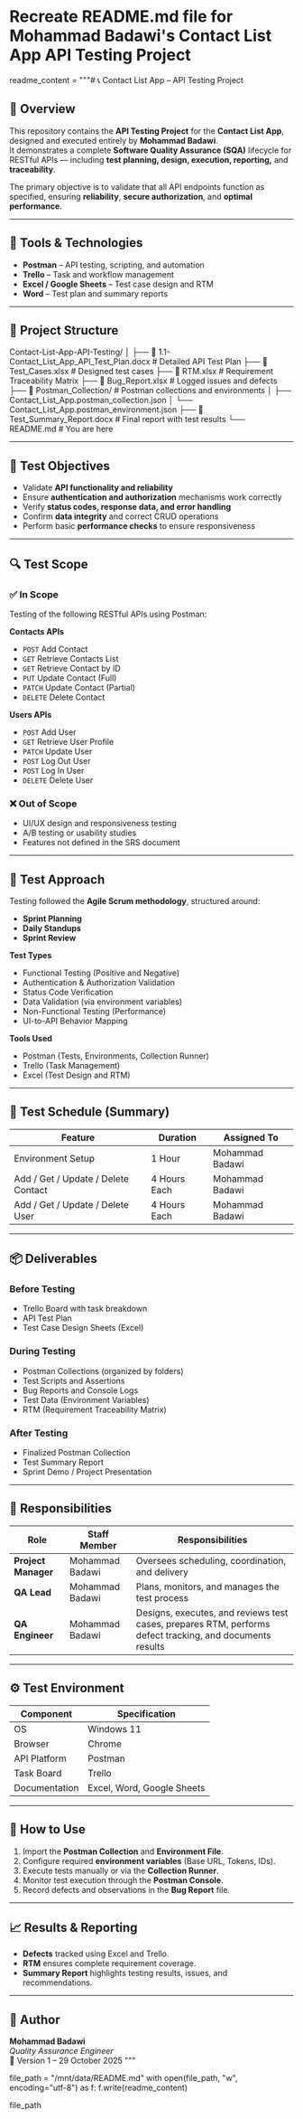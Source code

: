 # Recreate README.md file for Mohammad Badawi's Contact List App API Testing Project

readme_content = """# 📞 Contact List App – API Testing Project

## 🧪 Overview
This repository contains the **API Testing Project** for the **Contact List App**, designed and executed entirely by **Mohammad Badawi**.  
It demonstrates a complete **Software Quality Assurance (SQA)** lifecycle for RESTful APIs — including **test planning, design, execution, reporting,** and **traceability**.  

The primary objective is to validate that all API endpoints function as specified, ensuring **reliability**, **secure authorization**, and **optimal performance**.

---

## 🧰 Tools & Technologies
- **Postman** – API testing, scripting, and automation  
- **Trello** – Task and workflow management  
- **Excel / Google Sheets** – Test case design and RTM  
- **Word** – Test plan and summary reports  

---

## 📂 Project Structure
Contact-List-App-API-Testing/
│
├── 📄 1.1-Contact_List_App_API_Test_Plan.docx # Detailed API Test Plan
├── 📄 Test_Cases.xlsx # Designed test cases
├── 📄 RTM.xlsx # Requirement Traceability Matrix
├── 📄 Bug_Report.xlsx # Logged issues and defects
├── 📁 Postman_Collection/ # Postman collections and environments
│ ├── Contact_List_App.postman_collection.json
│ └── Contact_List_App.postman_environment.json
├── 📄 Test_Summary_Report.docx # Final report with test results
└── README.md # You are here


---

## 🎯 Test Objectives
- Validate **API functionality and reliability**  
- Ensure **authentication and authorization** mechanisms work correctly  
- Verify **status codes, response data, and error handling**  
- Confirm **data integrity** and correct CRUD operations  
- Perform basic **performance checks** to ensure responsiveness  

---

## 🔍 Test Scope
### ✅ In Scope
Testing of the following RESTful APIs using Postman:

**Contacts APIs**
- `POST` Add Contact  
- `GET` Retrieve Contacts List  
- `GET` Retrieve Contact by ID  
- `PUT` Update Contact (Full)  
- `PATCH` Update Contact (Partial)  
- `DELETE` Delete Contact  

**Users APIs**
- `POST` Add User  
- `GET` Retrieve User Profile  
- `PATCH` Update User  
- `POST` Log Out User  
- `POST` Log In User  
- `DELETE` Delete User  

### ❌ Out of Scope
- UI/UX design and responsiveness testing  
- A/B testing or usability studies  
- Features not defined in the SRS document  

---

## 🧩 Test Approach
Testing followed the **Agile Scrum methodology**, structured around:
- **Sprint Planning**
- **Daily Standups**
- **Sprint Review**

**Test Types**
- Functional Testing (Positive and Negative)  
- Authentication & Authorization Validation  
- Status Code Verification  
- Data Validation (via environment variables)  
- Non-Functional Testing (Performance)  
- UI-to-API Behavior Mapping  

**Tools Used**
- Postman (Tests, Environments, Collection Runner)  
- Trello (Task Management)  
- Excel (Test Design and RTM)  

---

## 📆 Test Schedule (Summary)
| Feature | Duration | Assigned To |
|----------|-----------|-------------|
| Environment Setup | 1 Hour | Mohammad Badawi |
| Add / Get / Update / Delete Contact | 4 Hours Each | Mohammad Badawi |
| Add / Get / Update / Delete User | 4 Hours Each | Mohammad Badawi |

---

## 📦 Deliverables
### Before Testing
- Trello Board with task breakdown  
- API Test Plan  
- Test Case Design Sheets (Excel)  

### During Testing
- Postman Collections (organized by folders)  
- Test Scripts and Assertions  
- Bug Reports and Console Logs  
- Test Data (Environment Variables)  
- RTM (Requirement Traceability Matrix)  

### After Testing
- Finalized Postman Collection  
- Test Summary Report  
- Sprint Demo / Project Presentation  

---

## 🧠 Responsibilities
| Role | Staff Member | Responsibilities |
|------|---------------|------------------|
| **Project Manager** | Mohammad Badawi | Oversees scheduling, coordination, and delivery |
| **QA Lead** | Mohammad Badawi | Plans, monitors, and manages the test process |
| **QA Engineer** | Mohammad Badawi | Designs, executes, and reviews test cases, prepares RTM, performs defect tracking, and documents results |

---

## ⚙️ Test Environment
| Component | Specification |
|------------|---------------|
| OS | Windows 11 |
| Browser | Chrome |
| API Platform | Postman |
| Task Board | Trello |
| Documentation | Excel, Word, Google Sheets |

---

## 🧾 How to Use
1. Import the **Postman Collection** and **Environment File**.  
2. Configure required **environment variables** (Base URL, Tokens, IDs).  
3. Execute tests manually or via the **Collection Runner**.  
4. Monitor test execution through the **Postman Console**.  
5. Record defects and observations in the **Bug Report** file.  

---

## 📈 Results & Reporting
- **Defects** tracked using Excel and Trello.  
- **RTM** ensures complete requirement coverage.  
- **Summary Report** highlights testing results, issues, and recommendations.  

---

## 🏁 Author
**Mohammad Badawi**  
*Quality Assurance Engineer*  
📅 Version 1 – 29 October 2025
"""

file_path = "/mnt/data/README.md"
with open(file_path, "w", encoding="utf-8") as f:
    f.write(readme_content)

file_path
